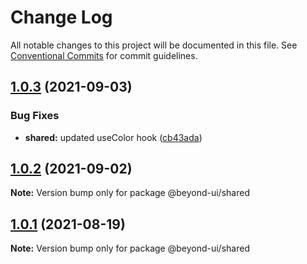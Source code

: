 # Change Log

All notable changes to this project will be documented in this file.
See [Conventional Commits](https://conventionalcommits.org) for commit guidelines.

## [1.0.3](https://github.com/renli-tech/Beyond/compare/@beyond-ui/shared@1.0.1...@beyond-ui/shared@1.0.3) (2021-09-03)

### Bug Fixes

- **shared:** updated useColor hook ([cb43ada](https://github.com/renli-tech/Beyond/commit/cb43adabf5f41a9120d79a66423b2c156d3938a1))

## [1.0.2](https://github.com/renli-tech/Beyond/compare/@beyond-ui/shared@1.0.2...@beyond-ui/shared@1.0.2) (2021-09-02)

**Note:** Version bump only for package @beyond-ui/shared

## [1.0.1](https://github.com/renli-tech/Beyond/compare/@beyond-ui/shared@1.0.0...@beyond-ui/shared@1.0.1) (2021-08-19)

**Note:** Version bump only for package @beyond-ui/shared
